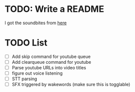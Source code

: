 # TODO: Write a README

I got the soundbites from [here](https://drive.google.com/drive/folders/1dr2XcAQAuCPJqZQkCRKa4Aq8IDOH8ZIz)


# TODO List

 - [ ] Add skip command for youtube queue
 - [ ] Add clearqueue command for youtube
 - [ ] Parse youtube URLs into video titles
 - [ ] figure out voice listening
 - [ ] STT parsing
 - [ ] SFX triggered by wakewords (make sure this is togglable)
